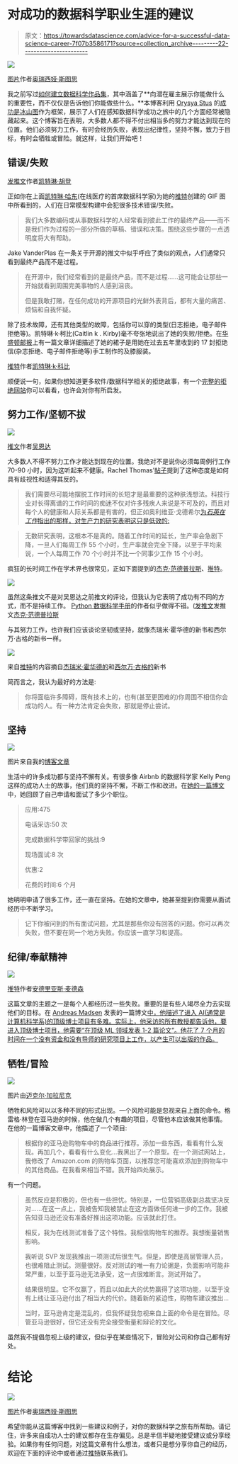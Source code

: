 # 对成功的数据科学职业生涯的建议

> 原文：<https://towardsdatascience.com/advice-for-a-successful-data-science-career-7f07b3586171?source=collection_archive---------22----------------------->

![](img/13e50eaa43ebcf7168f4517219c016b9.png)

[图片](https://www.instagram.com/p/B7q2On8FosG/?utm_source=ig_web_copy_link)作者[奥瑞西娅·斯图思](https://www.instagram.com/orysya.stus.art/)

我之前写过[如何建立数据科学作品集](/how-to-build-a-data-science-portfolio-5f566517c79c)，其中涵盖了**向潜在雇主展示你能做什么的重要性，而不仅仅是告诉他们你能做些什么。**本博客利用 [Orysya Stus](https://www.instagram.com/orysya.stus.art/) 的[成功是冰山图](https://www.instagram.com/p/B7q2On8FosG/?utm_source=ig_web_copy_link)作为框架，展示了人们在感知数据科学成功之旅中的几个方面经常被隐藏起来。这个博客旨在表明，大多数人都不得不付出相当多的努力才能达到现在的位置。他们必须努力工作，有时会经历失败，表现出纪律性，坚持不懈，致力于目标，有时会牺牲或冒险。就这样，让我们开始吧！

## 错误/失败

[发推文](https://twitter.com/beeonaposy/status/1122964504910938121?s=20)作者[凯特琳·胡登](https://twitter.com/beeonaposy)

正如你在上面[凯特琳·哈东](https://twitter.com/beeonaposy)(在线医疗的首席数据科学家)为她的[推特](https://twitter.com/beeonaposy/status/1122964504910938121)创建的 GIF 图中所看到的，人们在日常模型构建中会犯很多技术错误/失败。

> 我们大多数编码或从事数据科学的人经常看到彼此工作的最终产品——而不是我们作为过程的一部分所做的草稿、错误和决策。围绕这些步骤的一点透明度将大有帮助。

Jake VanderPlas 在一条关于开源的推文中似乎呼应了类似的观点，人们通常只看到最终产品而不是过程。

> 在开源中，我们经常看到的是最终产品，而不是过程……这可能会让那些一开始就看到周围完美事物的人感到沮丧。
> 
> 但是我敢打赌，在任何成功的开源项目的光鲜外表背后，都有大量的痛苦、烦恼和自我怀疑。

除了技术故障，还有其他类型的故障，包括你可以穿的类型(日志拒绝，电子邮件拒绝等)。凯特琳·k·柯比(Caitlin k . Kirby)毫不夸张地说出了她的失败/拒绝。在[华盛顿邮报](https://www.washingtonpost.com/lifestyle/2019/10/22/doctoral-student-wore-skirt-made-rejection-letters-defend-her-dissertation/)上有一篇文章详细描述了她的裙子是用她在过去五年里收到的 17 封拒绝信(杂志拒绝、电子邮件拒绝等)手工制作的及膝服装。

[推特](https://twitter.com/kirbycai/status/1181281371127463938)作者[凯特琳·k·科比](https://twitter.com/kirbycai)

顺便说一句，如果你想知道更多软件/数据科学相关的拒绝故事，有一个[完整的拒绝网站](https://rejected.us/)你可以看看，也许会对你有所启发。

## 努力工作/坚韧不拔

![](img/97d01303f76cecaf758808ba8c50645c.png)

[推文](https://twitter.com/AndrewYNg/status/908052152722976768)作者[吴恩达](https://twitter.com/AndrewYNg)

大多数人不得不努力工作才能达到现在的位置。我绝对不是说你必须每周例行工作 70-90 小时，因为这听起来不健康。Rachel Thomas’[帖子](https://medium.com/s/story/techs-long-hours-are-discriminatory-counter-productive-17dc61071ed5)提到了这种态度是如何具有歧视性和适得其反的。

> 我们需要尽可能地摆脱工作时间的长短才是最重要的这种肤浅想法。科技行业对长得离谱的工作时间的痴迷不仅对许多残疾人来说是不可及的，而且对每个人的健康和人际关系都是有害的，但正如奥利维亚·戈德希尔[为*石英在工作*指出的那样，对生产力的研究表明这只是低效的:](https://qz.com/work/1486863/boasting-about-how-many-hours-you-work-is-a-sign-of-failure/)

> 无数研究表明，这根本不是真的。随着工作时间的延长，生产率会急剧下降，一旦人们每周工作 55 个小时，生产率就会完全下降，以至于平均来说，一个人每周工作 70 个小时并不比一个同事少工作 15 个小时。

疯狂的长时间工作在学术界也很常见，正如下面提到的[杰克·范德普拉斯](https://twitter.com/jakevdp)、[推特](https://twitter.com/jakevdp/status/960512085896523777)。

![](img/9b1b8556ab100ade9cd5372178604d0a.png)

虽然这条推文不是对吴恩达之前推文的评论，但我认为它表明了成功有不同的方式，而不是持续工作。 [Python 数据科学手册](https://jakevdp.github.io/PythonDataScienceHandbook/)的作者似乎做得不错。([发推文](https://twitter.com/jakevdp/status/960512085896523777)发推文[杰克·范德普拉斯](https://twitter.com/jakevdp)

与其努力工作，也许我们应该谈论坚韧或坚持，就像杰瑞米·霍华德的新书和西尔万·古格的新书一样。

![](img/9320752c4e238eba9ec743b12da4c672.png)

来自[推特](https://twitter.com/jeremyphoward/status/1230121675988992005)的内容摘自[杰瑞米·霍华德的](https://twitter.com/jeremyphoward)和[西尔万·古格的](https://twitter.com/guggersylvain)新书

简而言之，我认为最好的方法是:

> 你将面临许多障碍，既有技术上的，也有(甚至更困难的)你周围不相信你会成功的人。有一种方法肯定会失败，那就是停止尝试。

## 坚持

![](img/11c293c8bcb1561e61943a41c8b86fb7.png)

图片来自我的[博客文章](/how-to-build-a-data-science-portfolio-5f566517c79c)

生活中的许多成功都与坚持不懈有关。有很多像 Airbnb 的数据科学家 Kelly Peng 这样的成功人士的故事，他们真的坚持不懈，不断工作和改进。在[她的一篇博文](/how-to-land-a-data-scientist-job-at-your-dream-company-my-journey-to-airbnb-f6a1e99892e8)中，她回顾了自己申请和面试了多少个职位。

> 应用:475
> 
> 电话采访:50 次
> 
> 完成数据科学带回家的挑战:9
> 
> 现场面试:8 次
> 
> 优惠:2
> 
> 花费的时间:6 个月

她明明申请了很多工作，还一直在坚持。在她的文章中，她甚至提到你需要从面试经历中不断学习。

> 记下你被问到的所有面试问题，尤其是那些你没有回答的问题。你可以再次失败，但不要在同一个地方失败。你应该一直学习和提高。

## 纪律/奉献精神

![](img/84292e547f47af78fb3d0ef1f9c15858.png)

[推特](https://twitter.com/andreas_madsen/status/1208143504540614657?s=20)作者[安德里亚斯·麦德森](https://twitter.com/andreas_madsen)

这篇文章的主题之一是每个人都经历过一些失败。重要的是有些人竭尽全力去实现他们的目标。在 [Andreas Madsen](https://twitter.com/andreas_madsen) 发表的一篇博文[中，他描述了进入 AI(通常是计算机科学系)的顶级博士项目有多难。实际上，他采访的所有教授都告诉他，要进入顶级博士项目，他需要“在顶级 ML 领域发表 1-2 篇论文”。他花了 7 个月的时间在一个没有资金和没有导师的研究项目上工作，以产生可以出版的作品。](https://medium.com/@andreas_madsen/becoming-an-independent-researcher-and-getting-published-in-iclr-with-spotlight-c93ef0b39b8b)

## 牺牲/冒险

![](img/0179ce147cbbab8ca60bfde56ffa12f3.png)

图片由[迈克尔·加拉尼克](https://twitter.com/GalarnykMichael)

牺牲和风险可以以多种不同的形式出现。一个风险可能是忽视来自上面的命令。格雷格·林登在亚马逊的时候，他在做几个有趣的项目，尽管他本应该做其他事情。在他的一篇博客文章中，他描述了一个项目:

> 根据你的亚马逊购物车中的商品进行推荐。添加一些东西，看看有什么发现。再加几个，看看有什么变化…我黑出了一个原型。在一个测试网站上，我修改了 Amazon.com 的购物车页面，以推荐您可能喜欢添加到购物车中的其他商品。在我看来相当不错。我开始四处展示。

有一个问题。

> 虽然反应是积极的，但也有一些担忧。特别是，一位营销高级副总裁坚决反对……在这一点上，我被告知我被禁止在这方面做任何进一步的工作。我被告知亚马逊还没有准备好推出这项功能。应该就此打住。
> 
> 相反，我为在线测试准备了这个特性。我相信购物车的推荐。我想衡量销售影响。
> 
> 我听说 SVP 发现我推出一项测试后很生气。但是，即使是高层管理人员，也很难阻止测试。测量很好。反对测试的唯一有力论据是，负面影响可能非常严重，以至于亚马逊无法承受，这一点很难断言。测试开始了。
> 
> 结果很明显。它不仅赢了，而且以如此大的优势赢得了这项功能，以至于没有上线让亚马逊付出了相当大的代价。随着新的紧迫性，购物车建议推出…
> 
> 当时，亚马逊肯定是混乱的，但我怀疑我忽视来自上面的命令是在冒险。尽管亚马逊很好，但它还没有完全接受衡量和辩论的文化。

虽然我不提倡忽视上级的建议，但似乎在某些情况下，冒险对公司和你自己都有好处。

# 结论

![](img/a32e4ce86ba05e72957ce7df15fdc3c0.png)

[图片](https://www.instagram.com/p/B7q2On8FosG/?utm_source=ig_web_copy_link)作者[奥瑞西娅·斯图思](https://www.instagram.com/orysya.stus.art/)

希望你能从这篇博客中找到一些建议和例子，对你的数据科学之旅有所帮助。请记住，许多来自成功人士的建议都存在生存偏见。总是半信半疑地接受建议或分享经验。如果你有任何问题，对这篇文章有什么想法，或者只是想分享你自己的经历，欢迎在下面的评论中或者通过[推特](https://twitter.com/GalarnykMichael)联系我们。